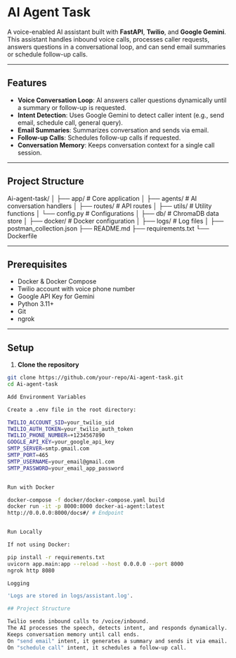 # AI Agent Task

A voice-enabled AI assistant built with **FastAPI**, **Twilio**, and **Google Gemini**.  
This assistant handles inbound voice calls, processes caller requests, answers questions in a conversational loop, and can send email summaries or schedule follow-up calls.

---

## Features

- **Voice Conversation Loop**: AI answers caller questions dynamically until a summary or follow-up is requested.
- **Intent Detection**: Uses Google Gemini to detect caller intent (e.g., send email, schedule call, general query).
- **Email Summaries**: Summarizes conversation and sends via email.
- **Follow-up Calls**: Schedules follow-up calls if requested.
- **Conversation Memory**: Keeps conversation context for a single call session.

---

## Project Structure

Ai-agent-task/
│
├── app/ # Core application
│ ├── agents/ # AI conversation handlers
│ ├── routes/ # API routes
│ ├── utils/ # Utility functions
│ └── config.py # Configurations
│
├── db/ # ChromaDB data store
│
├── docker/ # Docker configuration
│
├── logs/ # Log files
│
├── postman_collection.json
├── README.md
├── requirements.txt
└── Dockerfile


---

## Prerequisites

- Docker & Docker Compose
- Twilio account with voice phone number
- Google API Key for Gemini
- Python 3.11+
- Git
- ngrok

---

## Setup

1. **Clone the repository**

```bash
git clone https://github.com/your-repo/Ai-agent-task.git
cd Ai-agent-task

Add Environment Variables

Create a .env file in the root directory:

TWILIO_ACCOUNT_SID=your_twilio_sid
TWILIO_AUTH_TOKEN=your_twilio_auth_token
TWILIO_PHONE_NUMBER=+1234567890
GOOGLE_API_KEY=your_google_api_key
SMTP_SERVER=smtp.gmail.com
SMTP_PORT=465
SMTP_USERNAME=your_email@gmail.com
SMTP_PASSWORD=your_email_app_password


Run with Docker

docker-compose -f docker/docker-compose.yaml build
docker run -it -p 8000:8000 docker-ai-agent:latest
http://0.0.0.0:8000/docs#/ # Endpoint


Run Locally

If not using Docker:

pip install -r requirements.txt
uvicorn app.main:app --reload --host 0.0.0.0 --port 8000
ngrok http 8080

Logging

'Logs are stored in logs/assistant.log'.

## Project Structure

Twilio sends inbound calls to /voice/inbound.
The AI processes the speech, detects intent, and responds dynamically.
Keeps conversation memory until call ends.
On "send email" intent, it generates a summary and sends it via email.
On "schedule call" intent, it schedules a follow-up call.